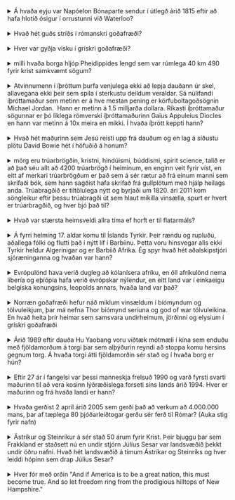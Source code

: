<details>
<summary>Á hvaða eyju var Napóelon Bónaparte sendur í útlegð árið 1815 eftir að hafa hlotið ósigur í orrustunni við Waterloo?</summary>
St. Helene Valdi
</details>
<br>
<details>
<summary>Hvað hét guðs stríðs í rómanskri goðafræði?</summary>
Mars Halli
</details>
<br>
<details>
<summary>Hver var gyðja visku í grískri goðafræði?</summary>
Athena Halli
</details>
<br>
<details>
<summary>milli hvaða borga hljóp Pheidippides lengd sem var rúmlega 40 km 490 fyrir krist samkvæmt sögum?</summary>
Marathon og Athenu Halli
</details>
<br>
<details>
<summary>Atvinnumenn í íþróttum þurfa venjulega ekki að lepja dauðann úr skel, allavegana ekki þeir sem spila í sterkustu deildum veraldar. Sá núlifandi íþróttamaður sem metinn er á hve mestan pening er körfuboltagoðsögnin Michael Jordan.  Hann er metinn á 1.5 milljarða dollara. Ríkasti íþróttamaður sögunnar er þó líklega rómverski íþróttamaðurinn Gaius Appuleius Diocles en hann var metinn á 10x meira en mikki. Í hvaða íþrótt keppti hann?</summary>
Hestvagnkappreiðum (Kappreiðum Jói
</details>
<br>
<details>
<summary>Hvað hét maðurinn sem Jesú reisti upp frá dauðum og en lag á síðustu plötu David Bowie hét í höfuðið á honum?</summary>
Lazarus Jói
</details>
<br>
<details>
<summary>mörg eru trúarbrögðin, kristni, hindúismi, búddismi, spirit science, talið er að það séu allt að 4200 trúarbrögð í heiminum, en enginn veit fyrir víst, en eitt af merkari trúarbrögðum er það sem á sér rætur að frá einum manni sem skrifaði bók, sem hann sagðist hafa skrifað frá gullplötum með hjálp heilags anda. Trúabragðið er tiltölulega nýtt og byrjaði um 1820. ári 2011 kom söngleikur eftir þessu trúabragði út sem hlaut mikilla vinsælla, spurt er hvert er trúarbragðið, og hver bjó það til?</summary>
mormonism, joseph smith Halli
</details>
<br>
<details>
<summary>Hvað var stærsta heimsveldi allra tíma ef horft er til flatarmáls?</summary>
Bretland Hugi
</details>
<br>
<details>
<summary>Á fyrri helming 17. aldar komu til Íslands Tyrkir. Þeir rændu og rupluðu, aðallega fólki og flutti það í nýtt líf í Barbíinu. Þetta voru hinsvegar alls ekki Tyrkir heldur Algerinigar og er Barbíið Afríka. Ég spyr hvað hét aðalskipstjóri sjóræninganna og hvaðan var hann?</summary>
Jan Janszoon og Hollenskur Valdi
</details>
<br>
<details>
<summary>Evrópulönd hava verið dugleg að kólanísera afríku, en öll afríkulönd nema líbería og eþíópía hafa verið evrópskar nýlendur, en eitt land var í einkaeigu belgíska konungsins, leopolds annars, hvaða land var það?</summary>
Kongó Halli
</details>
<br>
<details>
<summary>Norræn goðafræði hefur náð miklum vinsældum í bíómyndum og tölvuleikjum, þar má nefna Thor bíómynd seríuna og god of war tölvuleikina. En hvað heita þrír heimar sem samsvara undirheimum, jörðinni og elysium í grískri goðafræði</summary>
Niflheimar, Miðgarður og Ásgarður Halli
</details>
<br>
<details>
<summary>Árið 1989 eftir dauða Hu Yaobang voru víðtæk mótmæli í kína sem enduðu með fjöldamorðum á torgi þar sem alþýðurin reyndi að stoppa komu hersins gegnum torg. Á hvaða torgi átti fjöldamorðin sér stað og í hvaða borg er hún?</summary>
Tienamen square (torg hins himneska friðar) og Bejing (Peking) Halli
</details>
<br>
<details>
<summary>Eftir 27 ár í fangelsi var þessi manneskja frelsuð 1990 og varð fyrsti svarti maðurinn til að vera kosinn lýðræðislega forseti síns lands árið 1994. Hver er maðurinn og frá hvaða landi er hann?</summary>
Nelson Mandela, Suður Afríka Halli
</details>
<br>
<details>
<summary>Hvaða gerðist 2 apríl árið 2005 sem gerði það að verkum að 4.000.000 mans, þar af tæplega 80 þjóðarleiðtogar gerðu sér ferð til Rómar? (Auka stig fyrir nafn)</summary>
Jarðarför páls páfa Halli
</details>
<br>
<details>
<summary>Ástríkur og Steinríkur á sér stað 50 árum fyrir Krist. Þeir bjuggu þar sem Frakkland er staðsett nú en undir stjórn Júlíus Sesar var landsvæðið þekkt undir öðru nafni. Hvað hét landsvæðið á tímum Ástríkar og Steinríks og hver leiddi hópinn sem drap Júlíus Sesar?</summary>
Gallía, Brútus Halli
</details>
<br>
<details>
<summary>Hver fór með orðin "And if America is to be a great nation, this must become true. And so let freedom ring from the prodigious hilltops of New Hampshire."</summary>
Martin Luther King Halli
</details>
<br>